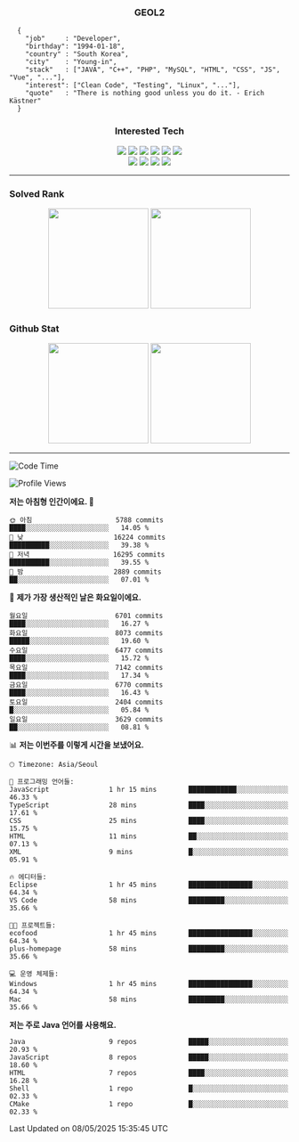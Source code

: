 <div align="center">

  ### GEOL2
</div>

```
  {
    "job"     : "Developer",
    "birthday": "1994-01-18",
    "country" : "South Korea",
    "city"    : "Young-in",
    "stack"   : ["JAVA", "C++", "PHP", "MySQL", "HTML", "CSS", "JS", "Vue", "..."],
    "interest": ["Clean Code", "Testing", "Linux", "..."], 
    "quote"   : "There is nothing good unless you do it. - Erich Kästner"
  }
  ```
  
<div align="center">
  
  ### Interested Tech
  
  <img src="https://img.shields.io/badge/Laravel-F05340?style=flat-square&logo=Laravel&logoColor=white">
  <img src="https://img.shields.io/badge/SpringBoot-6DB33F?style=flat-square&logo=SpringBoot&logoColor=white">
  <img src="https://img.shields.io/badge/-NestJs-ea2845?style=flat-square&logo=nestjs&logoColor=white">
  <img src="https://img.shields.io/badge/Express-000000?style=flat-square&logo=Express&logoColor=white">
  <img src="https://img.shields.io/badge/Three.js-000000?style=flat-square&logo=Three.js&logoColor=white">
  <img src="https://img.shields.io/badge/OpenAI-%23412991?style=flat-square&logo=openai&logoColor=white">
  <br>
  <img src="https://img.shields.io/badge/Java-ED8B00?style=flat-square&logo=openjdk&logoColor=white">
  <img src="https://img.shields.io/badge/JavaScript-F7DF1E?style=flat-square&logo=JavaScript&logoColor=black">
  <img src="https://img.shields.io/badge/TypeScript-007acc?style=flat-square&logo=TypeScript&logoColor=black">
  <img src="https://img.shields.io/badge/MySQL-4479A1?style=flat-square&logo=mysql&logoColor=white"><br>

</div>

------------

  ### Solved Rank
  
  <div align="center">
    <img height="180em" src="https://mazassumnida.wtf/api/v2/generate_badge?boj=geol2">
    <img height="180em" src="https://leetcard.jacoblin.cool/Geol2?theme=light&font=Gugi&border=0&radius=20">
  </div>
  
  ### Github Stat 
  <div align="center">
    <img height="180em" src="https://github-readme-stats-git-masterrstaa-rickstaa.vercel.app/api?username=geol2&show_icons=true&theme=dark">
    <img height="180em" src="https://github-readme-stats-git-masterrstaa-rickstaa.vercel.app/api/top-langs/?username=geol2&show_icons=true&hide=css,scss,html&layout=compact&theme=dark&count_private=true&langs_count=8">
  </div>
  
------------
<!--START_SECTION:waka-->
![Code Time](http://img.shields.io/badge/Code%20Time-4%2C118%20hrs%2021%20mins-blue)

![Profile Views](http://img.shields.io/badge/Profile%20Views-0-blue)

**저는 아침형 인간이에요. 🐤** 

```text
🌞 아침                     5788 commits        ████░░░░░░░░░░░░░░░░░░░░░   14.05 % 
🌆 낮　                     16224 commits       ██████████░░░░░░░░░░░░░░░   39.38 % 
🌃 저녁                     16295 commits       ██████████░░░░░░░░░░░░░░░   39.55 % 
🌙 밤　                     2889 commits        ██░░░░░░░░░░░░░░░░░░░░░░░   07.01 % 
```
📅 **제가 가장 생산적인 날은 화요일이에요.** 

```text
월요일                      6701 commits        ████░░░░░░░░░░░░░░░░░░░░░   16.27 % 
화요일                      8073 commits        █████░░░░░░░░░░░░░░░░░░░░   19.60 % 
수요일                      6477 commits        ████░░░░░░░░░░░░░░░░░░░░░   15.72 % 
목요일                      7142 commits        ████░░░░░░░░░░░░░░░░░░░░░   17.34 % 
금요일                      6770 commits        ████░░░░░░░░░░░░░░░░░░░░░   16.43 % 
토요일                      2404 commits        █░░░░░░░░░░░░░░░░░░░░░░░░   05.84 % 
일요일                      3629 commits        ██░░░░░░░░░░░░░░░░░░░░░░░   08.81 % 
```


📊 **저는 이번주를 이렇게 시간을 보냈어요.** 

```text
🕑︎ Timezone: Asia/Seoul

💬 프로그래밍 언어들: 
JavaScript               1 hr 15 mins        ████████████░░░░░░░░░░░░░   46.33 % 
TypeScript               28 mins             ████░░░░░░░░░░░░░░░░░░░░░   17.61 % 
CSS                      25 mins             ████░░░░░░░░░░░░░░░░░░░░░   15.75 % 
HTML                     11 mins             ██░░░░░░░░░░░░░░░░░░░░░░░   07.13 % 
XML                      9 mins              █░░░░░░░░░░░░░░░░░░░░░░░░   05.91 % 

🔥 에디터들: 
Eclipse                  1 hr 45 mins        ████████████████░░░░░░░░░   64.34 % 
VS Code                  58 mins             █████████░░░░░░░░░░░░░░░░   35.66 % 

🐱‍💻 프로젝트들: 
ecofood                  1 hr 45 mins        ████████████████░░░░░░░░░   64.34 % 
plus-homepage            58 mins             █████████░░░░░░░░░░░░░░░░   35.66 % 

💻 운영 체제들: 
Windows                  1 hr 45 mins        ████████████████░░░░░░░░░   64.34 % 
Mac                      58 mins             █████████░░░░░░░░░░░░░░░░   35.66 % 
```

**저는 주로 Java 언어를 사용해요.** 

```text
Java                     9 repos             █████░░░░░░░░░░░░░░░░░░░░   20.93 % 
JavaScript               8 repos             █████░░░░░░░░░░░░░░░░░░░░   18.60 % 
HTML                     7 repos             ████░░░░░░░░░░░░░░░░░░░░░   16.28 % 
Shell                    1 repo              █░░░░░░░░░░░░░░░░░░░░░░░░   02.33 % 
CMake                    1 repo              █░░░░░░░░░░░░░░░░░░░░░░░░   02.33 % 
```




 Last Updated on 08/05/2025 15:35:45 UTC
<!--END_SECTION:waka-->

<div align="center">
  
  <!-- [![Hits](https://hits.seeyoufarm.com/api/count/incr/badge.svg?url=https%3A%2F%2Fgithub.com%2Fgeol2&count_bg=%2379C83D&title_bg=%23555555&icon=myspace.svg&icon_color=%23E7E7E7&title=hits&edge_flat=false)](https://hits.seeyoufarm.com) -->
  
</div>

<!--
**Geol2/Geol2** is a ✨ _special_ ✨ repository because its `README.md` (this file) appears on your GitHub profile.

Here are some ideas to get you started:
- 🔭 I’m currently working on ...
- 🌱 I’m currently learning ...
- 👯 I’m looking to collaborate on ...
- 🤔 I’m looking for help with ...
- 💬 Ask me about ...
- 📫 How to reach me: ...
- 😄 Pronouns: ...
- ⚡ Fun fact: ...
-->
